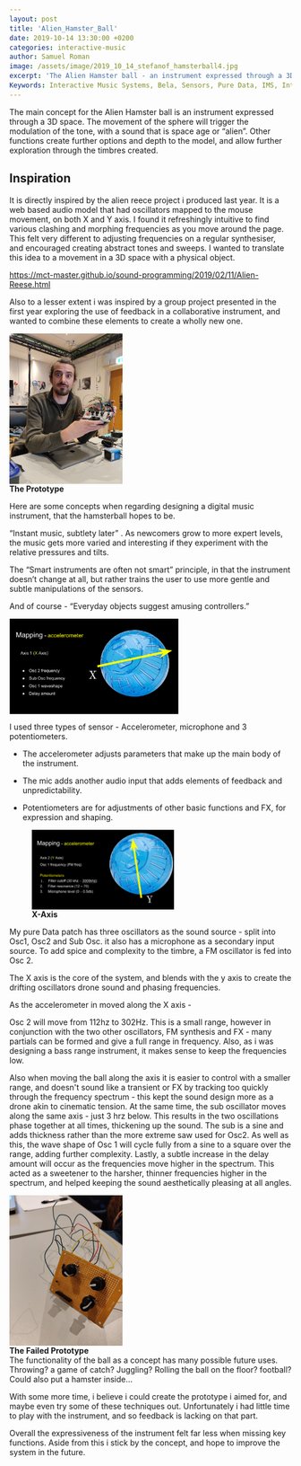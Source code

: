 ```yaml
---
layout: post
title: 'Alien_Hamster_Ball'
date: 2019-10-14 13:30:00 +0200
categories: interactive-music
author: Samuel Roman
image: /assets/image/2019_10_14_stefanof_hamsterball4.jpg
excerpt: 'The Alien Hamster ball - an instrument expressed through a 3D space'
Keywords: Interactive Music Systems, Bela, Sensors, Pure Data, IMS, Interactive Music Systems, NIME, MCT
---
```


The main concept for the Alien Hamster ball is an instrument expressed through a 3D space. The movement of the sphere will trigger the modulation of the tone, with a sound that is space age or “alien”. Other functions create further options and depth to the model, and allow further exploration through the timbres created.



## Inspiration

It is directly inspired by the alien reece project i produced last year. It is a web based audio model that had oscillators mapped to the mouse movement, on both X and Y axis. I found it refreshingly intuitive to find various clashing and morphing frequencies as you move around the page. This felt very different to adjusting frequencies on a regular synthesiser, and encouraged creating abstract tones and sweeps.
I wanted to translate this idea to a movement in a 3D space with a physical object.

https://mct-master.github.io/sound-programming/2019/02/11/Alien-Reese.html

Also to a lesser extent i was inspired by a group project presented in the first year exploring the use of feedback in a collaborative instrument, and wanted to combine these elements to create a wholly new one.

<img src="/assets/image/2019_10_14_stefanof_hamsterball3.jpg" width="40%" height="40%" align="center" />
<figcaption><strong>The Prototype</strong></figcaption>
</figure>

Here are some concepts when regarding designing a digital music instrument, that the hamsterball hopes to be.

“Instant music, subtlety later” . As newcomers grow to more expert levels, the music gets more varied and interesting if they experiment with the relative pressures and tilts.

The “Smart instruments are often not smart” principle, in that the instrument doesn’t change at all, but rather trains the user to use more gentle and subtle manipulations of the sensors.

And of course - “Everyday objects suggest amusing controllers.”

<img src="/assets/image/2019_10_14_stefanof_hamsterball6.png" width="60%" height="60%" align="center" />

I used three types of sensor - Accelerometer, microphone and 3 potentiometers.

- The accelerometer adjusts parameters that make up the main body of the instrument.

- The mic adds another audio input that adds elements of feedback and unpredictability.

- Potentiometers are for adjustments of other basic functions and FX, for expression and shaping.

<figure>
<img src="/assets/image/2019_10_14_stefanof_hamsterball5.png" width="60%" height="60%" align="center" />
<figcaption><strong>X-Axis</strong></figcaption>
</figure>

My pure Data patch has three oscillators as the sound source - split into Osc1, Osc2 and Sub Osc. it also has a microphone as a secondary input source. To add spice and complexity to the timbre, a FM oscillator is fed into Osc 2.

The X axis is the core of the system, and blends with the y axis to create the drifting oscillators drone sound and phasing frequencies.

As the accelerometer in moved along the X axis -

Osc 2 will move from 112hz to 302Hz. This is a small range, however in conjunction with the two other oscillators, FM synthesis and FX - many partials can be formed and give a full range in frequency. Also, as i was designing a bass range instrument, it makes sense to keep the frequencies low.

Also when moving the ball along the axis it is easier to control with a smaller range, and doesn't sound like a transient or FX by tracking too quickly through the frequency spectrum - this kept the sound design more as a drone akin to cinematic tension.
At the same time, the sub oscillator moves along the same axis - just 3 hrz below. This results in the two oscillations phase together at all times, thickening up the sound. The sub is a sine and adds thickness rather than the more extreme saw used for Osc2.
As well as this, the wave shape of Osc 1 will cycle fully from a sine to a square over the range, adding further complexity. Lastly, a subtle increase in the delay amount will occur as the frequencies move higher in the spectrum. This acted as a sweetener to the harsher, thinner frequencies higher in the spectrum, and helped keeping the sound aesthetically pleasing at all angles.

<img src="/assets/image/2019_10_14_stefanof_hamsterball2.jpg" width="40%" height="40%" align="center" />
<figcaption><strong>The Failed Prototype</strong></figcaption>
</figure>
The functionality of the ball as a concept has many possible future uses. Throwing? a game of catch? Juggling? Rolling the ball on the floor? football? Could also put a hamster inside…

With some more time, i believe i could create the prototype i aimed for, and maybe even try some of these techniques out. Unfortunately i had little time to play with the instrument, and so feedback is lacking on that part.

 Overall the expressiveness of the instrument felt far less when missing key functions. Aside from this i stick by the concept, and hope to improve the system in the future.

